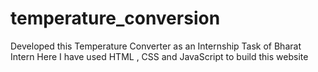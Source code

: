 # temperature_conversion
Developed this Temperature Converter as an Internship Task of Bharat Intern Here I have used HTML , CSS and JavaScript to build this website
